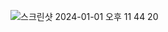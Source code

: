 ![스크린샷 2024-01-01 오후 11 44 20](https://github.com/codingTest-study-group/coding-study/assets/112863029/0a5430c7-1d87-4ae6-bdf2-9134ae702ce3)
